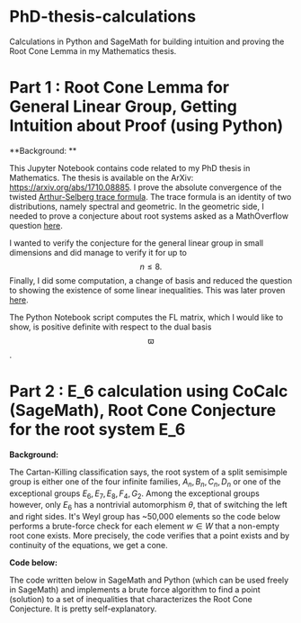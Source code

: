 # PhD-thesis-calculations
Calculations in Python and SageMath for building intuition and proving the Root Cone Lemma in my Mathematics thesis. 

# Part 1 : Root Cone Lemma for General Linear Group, Getting Intuition about Proof (using Python)

**Background: **

This Jupyter Notebook contains code related to my PhD thesis in Mathematics. The thesis is available on the ArXiv: https://arxiv.org/abs/1710.08885. I prove the absolute convergence of the twisted [Arthur-Selberg trace formula](https://en.wikipedia.org/wiki/Arthur%E2%80%93Selberg_trace_formula). The trace formula is an identity of two distributions, namely spectral and geometric. In the geometric side, I needed to prove a conjecture about root systems asked as a MathOverflow question [here](https://mathoverflow.net/questions/259765/technical-lemma-on-root-systems-reduced-to-linear-algebra). 

I wanted to verify the conjecture for the general linear group in small dimensions and did manage to verify it for up to $$n \leq 8.$$ Finally, I did some computation, a change of basis and reduced the question to showing the existence of some linear inequalities. This was later proven [here](https://mathoverflow.net/questions/260545/existence-of-solution-to-these-inequalities). 

The Python Notebook script computes the FL matrix, which I would like to show, is positive definite with respect to the dual basis $$\varpi$$. 


# Part 2 : E_6 calculation using CoCalc (SageMath), Root Cone Conjecture for the root system E_6

**Background:**

The Cartan-Killing classification says, the root system of a split semisimple group is either one of the four infinite families, $A_n, B_n, C_n, D_n$ or one of the exceptional groups $E_6, E_7, E_8, F_4, G_2$. Among the exceptional groups however, only $E_6$ has a nontrivial automorphism $\theta$, that of switching the left and right sides. It's Weyl group has ~50,000 elements so the code below performs a brute-force check for each element $w \in W$ that a non-empty root cone exists. More precisely, the code verifies that a point exists and by continuity of the equations, we get a cone.

**Code below:**

The code written below in SageMath and Python (which can be used freely in SageMath) and implements a brute force algorithm to find a point (solution) to a set of inequalities that characterizes the Root Cone Conjecture. It is pretty self-explanatory.

